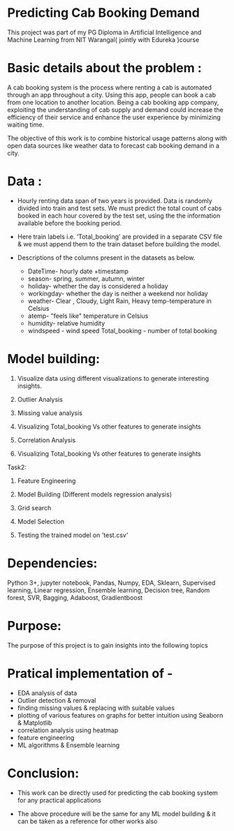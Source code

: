 # Predicting Cab Booking Demand

This project was part of my PG Diploma in Artificial Intelligence and Machine Learning from NIT Warangal( jointly with Edureka )course

# Basic details about the problem :

A cab booking system is the process where renting a cab is automated through an app throughout a city. Using this app, people can book a cab from one location to another location. Being a cab booking app company, exploiting the understanding of cab supply and demand could increase the efficiency of their service and enhance the user experience by minimizing waiting time.

The objective of this work is to combine historical usage patterns along with open data sources like weather data to forecast cab booking demand in a city.

# Data :

- Hourly renting data span of two years is provided. Data is randomly divided into train and test sets. We must predict the total count of cabs booked in each hour covered by the test set, using the 
  the information available before the booking period.
- Here train labels i.e. ‘Total_booking’ are provided in a separate CSV file & we must append them to the train dataset before building the model.
- Descriptions of the columns present in the datasets as below.

  * DateTime- hourly date +timestamp
  * season- spring, summer, autumn, winter
  * holiday- whether the day is considered a holiday
  * workingday- whether the day is neither a weekend nor holiday
  * weather- Clear , Cloudy, Light Rain, Heavy temp-temperature in Celsius
  * atemp- "feels like" temperature in Celsius
  * humidity- relative humidity
  * windspeed - wind speed
Total_booking - number of total booking

# Model building:

1. Visualize data using different visualizations to generate interesting insights.

2. Outlier Analysis

3. Missing value analysis

4. Visualizing Total_booking Vs other features to generate insights

5. Correlation Analysis
   
6. Visualizing Total_booking Vs other features to generate insights 

Task2:

1. Feature Engineering

2. Model Building
  (Different models regression analysis)

3. Grid search

4. Model Selection

5. Testing the trained model on 'test.csv'


# Dependencies:

Python 3+, jupyter notebook, Pandas, Numpy, EDA, Sklearn, Supervised learning, Linear regression, Ensemble learning, Decision tree, Random forest, SVR, Bagging, Adaboost, Gradientboost

# Purpose:
The purpose of this project is to gain insights into the following topics

# Pratical implementation of -

* EDA analysis of data
* Outlier detection & removal
* finding missing values & replacing with suitable values
* plotting of various features on graphs for better intuition using Seaborn & Matplotlib
* correlation analysis using heatmap
* feature engineering
* ML algorithms & Ensemble learning

# Conclusion:
- This work can be directly used for predicting the cab booking system for any practical applications

- The above procedure will be the same for any ML model building & it can be taken as a reference for other works also
